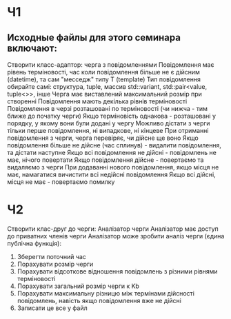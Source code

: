 # Ч1
## Исходные файлы для этого семинара включают:
Створити класс-адаптор: черга з повідомленнями
Повідомлення має рівень терміновості, час коли повідомлення більше не є дійсним (datetime), та сам "месседж" типу T (template)
Тип повідомлення обирайте самі: структура, tuple, массив std::variant, std::pair<value, tuple<>>, інше
Черга має виставлений максимальний розмір при створенні
Повідомлення мають декілька рівнів терміновості
Повідомлення в черзі розташовані по терміновості (чи нижча - тим ближе до початку черги)
Якщо терміновість однакова - розташовані у порядку, у якому вони були додані у чергу
Можливо дістати з черги тільки перше повідомлення, ні випадкове, ні кінцеве
При отриманні повідомлення з черги, черга перевіряє, чи дійсне ще воно
Якщо повідомлення більше не дійсне (час сплинув) - видалити повідомлення, та дістати наступне
Якщо всі повідомлення не дійсні - повідомлень не має, нічого повертати
Якщо повідомлення дійсне - повертаємо та видаляємо з черги
При додаванні нового повідомлення, якщо місця не має, намагатися вичистити всі недійсні повідомлення
Якщо всі дійсні, місця не має - повертаємо помилку

# Ч2
Створити клас-друг до черги: Аналізатор черги
Аналізатор має доступ до приватних членів черги
Аналізатор може зробити аналіз черги (єдина публічна функція):
1. Зберегти поточний час
2. Порахувати розмір черги
3. Порахувати відсоткове відношення повідомлень з різними рівнями терміновості
4. Порахувати загальний розмір черги к Kb
5. Порахувати максимальну різницю між термінами дійсності повідомлень, навість якщо повідомлення вже не дійсні
6. Записати це все у файл
